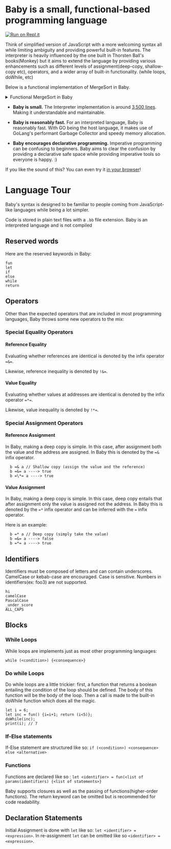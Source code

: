 # Baby is a small, functional-based programming language

[![Run on Repl.it](https://repl.it/badge/github/Youssef-Mak/baby-interpreter)](https://repl.it/@YoussefMak1/baby-interpreter)

Think of simplified version of JavaScript with a more welcoming syntax all while limiting ambiguity and providing powerful built-in features. The interpreter is heavily influenced by the one
built in Thorsten Ball's books(Monkey) but it aims to extend the language by providing various enhancements such as different levels of assignment(deep-copy, shallow-copy etc), operators, and a wider array of built-in functionality. (while loops, doWhile, etc)

Below is a functional implementation of MergeSort in Baby.

<details>
<summary>Functional MergeSort in Baby</summary>
<p>

```ocaml
let funcMS = fun(cmp, x, y) {
	if (isEmpty(x) & (!isEmpty(y))) {
		return y;
	}
	if ((!isEmpty(x)) & isEmpty(y)) {
		return x;
	}

	let result = [];
	if (cmp(head(x), head(y))) {
		result = append(result, head(x));
		result = append(result, funcMS(cmp, rest(x), y));
	} else {
		result = append(result, head(y));
		result = append(result, funcMS(cmp, x, rest(y)));
	};
	return result;
};

let split = fun(x, y, z) {
	let parts = [0,1];
	if (isEmpty(x)) {
		parts = insert(parts, y, 0);
		parts = insert(parts, z, 1);
		return parts;
	} else {
		return split(rest(x), z, append(head(x),y));
	};
};

let mergesort = fun(cmp, x) {
	if (isEmpty(x) | isEmpty(rest(x))) {
		return x;
	} else {
		let parts = split(x, [], []);
		return funcMS(cmp, mergesort(cmp, get(parts, 0)), mergesort(cmp, get(parts, 1)));
	};
};

mergesort(fun(x,y) { return (x<y);}, [12, 11, 13, 5, 6, 7]) =*= [5,6,7,11,12,13];
```

</p>
</details>

- **Baby is small.** The Interpreter implementation is around [3,500 lines][src].
  Making it understandable and maintainable.

- **Baby is reasonably fast.** For an interpreted language, Baby is reasonably fast. With GO being the host language, it makes use of GoLang's performant Garbage Collector
  and speedy memory allocation.

* **Baby encourages declarative programming.** Imperative programming can be confusing to beginners.
  Baby aims to clear the confusion by providing a declarative safe space while providing imperative tools
  so everyone is happy. :)

If you like the sound of this? You can even try
it [in your browser][browser]!

# Language Tour

Baby's syntax is designed to be familiar to people coming from JavaScript-like languages
while being a lot simpler.

Code is stored in plain text files with a `.bb` file extension. Baby is an interpreted language and is
not compiled

## Reserved words

Here are the reserved keywords in Baby:

    fun
    let
    if
    else
    while
    return

## Operators

Other than the expected operators that are included in most programming languages, Baby throws some new operators to the mix:

### Special Equality Operators

#### Reference Equality

Evaluating whether references are identical is denoted by the infix operator `=&=`.

Likewise, reference inequality is denoted by `!&=`.

#### Value Equality

Evaluating whether values at addresses are identical is denoted by the infix operator `=*=`.

Likewise, value inequality is denoted by `!*=`.

### Special Assignment Operators

#### Reference Assignment

In Baby, making a deep copy is simple. In this case, after assignment both the value and the address are assigned.
In Baby this is denoted by the `=&` infix operator.

      b =& a // Shallow copy (assign the value and the reference)
      b =&= a ----> true
      b =\*= a ----> true

#### Value Assignment

In Baby, making a deep copy is simple. In this case, deep copy entails that after assignment only the value is assigned
not the address. In Baby this is denoted by the `=*` infix operator and can be inferred with the `=` infix operator.

Here is an example:

      b =* a // Deep copy (simply take the value)
      b =&= a ----> false
      b =*= a ----> true

## Identifiers

Identifiers must be composed of letters and can contain underscores. CamelCase or kebab-case are encouraged.
Case is sensitive. Numbers in identifiers(ex: foo3) are not supported.

    hi
    camelCase
    PascalCase
    _under_score
    ALL_CAPS

## Blocks

### While Loops

While loops are implements just as most other programming languages:

`while (<condition>) {<consequence>}`

### Do while Loops

Do while loops are a little trickier: first, a function that returns a boolean entailing the condition of the loop
should be defined. The body of this function will be the body of the loop. Then a call is made to the built-in
doWhile function which does all the magic.

```
let i = 6;
let inc = fun() {i=i+1; return (i<5)};
doWhile(inc);
print(i); // 7
```

### If-Else statements

If-Else statement are structured like so: `if (<condition>) <consequence> else <alternative>`

### Functions

Functions are declared like so : `let <identifier> = fun(<list of params(identifiers) {<list of statements>}`

Baby supports closures as well as the passing of functions(higher-order functions).
The return keyword can be omitted but is recommended for code readability.

## Declaration Statements

Initial Assignment is done with `let` like so: `let <identifier> = <expression>`.
In re-assignment `let` can be omitted like so `<identifier> = <expression>`.

[browser]: https://repl.it/@YoussefMak1/baby-interpreter
[src]: https://github.com/Youssef-Mak/baby-interpreter/tree/master/pkg
